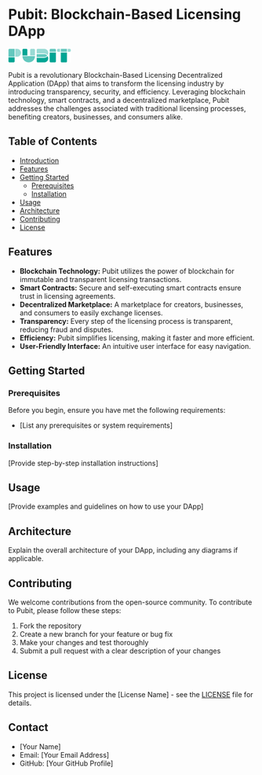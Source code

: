 # Pubit: Blockchain-Based Licensing DApp

![Pubit Logo](/assets/logo%20Pubit.png)

Pubit is a revolutionary Blockchain-Based Licensing Decentralized Application (DApp) that aims to transform the licensing industry by introducing transparency, security, and efficiency. Leveraging blockchain technology, smart contracts, and a decentralized marketplace, Pubit addresses the challenges associated with traditional licensing processes, benefiting creators, businesses, and consumers alike.

## Table of Contents

- [Introduction](#pubit-blockchain-based-licensing-dapp)
- [Features](#features)
- [Getting Started](#getting-started)
  - [Prerequisites](#prerequisites)
  - [Installation](#installation)
- [Usage](#usage)
- [Architecture](#architecture)
- [Contributing](#contributing)
- [License](#license)

## Features

- **Blockchain Technology:** Pubit utilizes the power of blockchain for immutable and transparent licensing transactions.
- **Smart Contracts:** Secure and self-executing smart contracts ensure trust in licensing agreements.
- **Decentralized Marketplace:** A marketplace for creators, businesses, and consumers to easily exchange licenses.
- **Transparency:** Every step of the licensing process is transparent, reducing fraud and disputes.
- **Efficiency:** Pubit simplifies licensing, making it faster and more efficient.
- **User-Friendly Interface:** An intuitive user interface for easy navigation.

## Getting Started

### Prerequisites

Before you begin, ensure you have met the following requirements:
- [List any prerequisites or system requirements]

### Installation

[Provide step-by-step installation instructions]

## Usage

[Provide examples and guidelines on how to use your DApp]

## Architecture

Explain the overall architecture of your DApp, including any diagrams if applicable.

## Contributing

We welcome contributions from the open-source community. To contribute to Pubit, please follow these steps:
1. Fork the repository
2. Create a new branch for your feature or bug fix
3. Make your changes and test thoroughly
4. Submit a pull request with a clear description of your changes

## License

This project is licensed under the [License Name] - see the [LICENSE](LICENSE) file for details.

## Contact

- [Your Name]
- Email: [Your Email Address]
- GitHub: [Your GitHub Profile]
